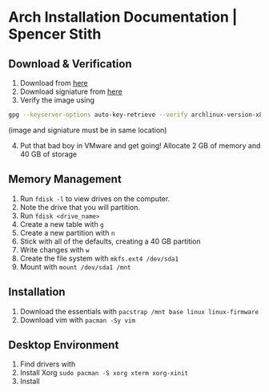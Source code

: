 # Arch Installation Documentation | Spencer Stith

## Download & Verification
1. Download from [here](http://mirrors.acm.wpi.edu/archlinux/iso/2021.10.01/)
2. Download signiature from [here](https://archlinux.org/download/)
3. Verify the image using
```bash
gpg --keyserver-options auto-key-retrieve --verify archlinux-version-x86_64.iso.sig
```
(image and signiature must be in same location)

4. Put that bad boy in VMware and get going! Allocate 2 GB of memory and 40 GB of storage

## Memory Management
1. Run `fdisk -l` to view drives on the computer.
2. Note the drive that you will partition.
3. Run `fdisk <drive_name>`
4. Create a new table with `g`
5. Create a new partition with `n`
6. Stick with all of the defaults, creating a 40 GB partition
7. Write changes with `w`
8. Create the file system with `mkfs.ext4 /dev/sda1`
9. Mount with `mount /dev/sda1 /mnt`

## Installation
1. Download the essentials with `pacstrap /mnt base linux linux-firmware`
2. Download vim with `pacman -Sy vim`

## Desktop Environment
1. Find drivers with 
2. Install Xorg `sudo pacman -S xorg xterm xorg-xinit`
3. Install 
